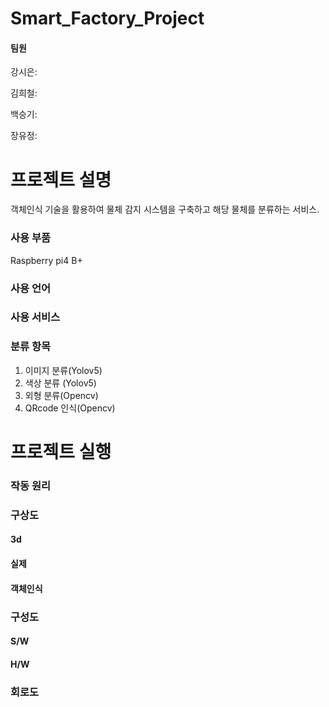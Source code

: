 # Smart_Factory_Project
#### 팀원
강시은:

김희철:

백승기:

장유정:

# 프로젝트 설명
객체인식 기술을 활용하여 물체 감지 시스템을 구축하고 해당 물체를 분류하는 서비스.

### 사용 부품
Raspberry pi4 B+

### 사용 언어

### 사용 서비스

### 분류 항목
1. 이미지 분류(Yolov5)
2. 색상 분류 (Yolov5)
3. 외형 분류(Opencv)
4. QRcode 인식(Opencv)

# 프로젝트 실행

### 작동 원리

### 구상도
#### 3d
#### 실제
#### 객체인식

### 구성도
#### S/W
#### H/W

### 회로도
